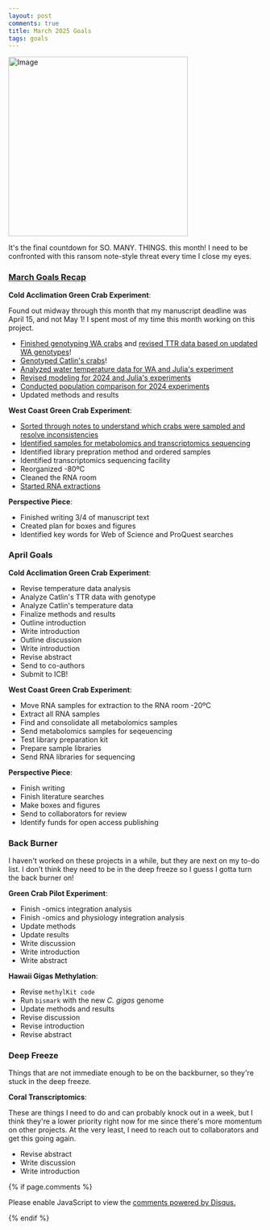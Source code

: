 ```yaml
---
layout: post
comments: true
title: March 2025 Goals
tags: goals
---
```


<img width="356" alt="Image" src="https://github.com/user-attachments/assets/0e2715dc-0261-46a6-a654-5b39380a01e9" />

It's the final countdown for SO. MANY. THINGS. this month! I need to be confronted with this ransom note-style threat every time I close my eyes.

### [March Goals Recap](https://yaaminiv.github.io/March-2025-Goals/)

**Cold Acclimation Green Crab Experiment**:

Found out midway through this month that my manuscript deadline was April 15, and not May 1! I spent most of my time this month working on this project.

- [Finished genotyping WA crabs](https://yaaminiv.github.io/Green-Crab-Experiment-2024-Part34/) and [revised TTR data based on updated WA genotypes](https://yaaminiv.github.io/Green-Crab-Experiment-2024-Part35/)!
- [Genotyped Catlin's crabs](https://yaaminiv.github.io/Green-Crab-Experiment-2024-Part37/)!
- [Analyzed water temperature data for WA and Julia's experiment](https://yaaminiv.github.io/Green-Crab-Experiment-2024-Part38/)
- [Revised modeling for 2024 and Julia's experiments](https://yaaminiv.github.io/Green-Crab-Experiment-2024-Part39/)
- [Conducted population comparison for 2024 experiments](https://yaaminiv.github.io/Green-Crab-Experiment-2024-Part40/)
- Updated methods and results

**West Coast Green Crab Experiment**:

- [Sorted through notes to understand which crabs were sampled and resolve inconsistencies](https://yaaminiv.github.io/Green-Crab-Experiment-2023-Part59/)
- [Identified samples for metabolomics and transcriptomics sequencing](https://yaaminiv.github.io/Green-Crab-Experiment-2023-Part59/)
- Identified library prepration method and ordered samples
- Identified transcriptomics sequencing facility
- Reorganized -80ºC
- Cleaned the RNA room
- [Started RNA extractions](https://yaaminiv.github.io/Green-Crab-Experiment-2023-Part60/)

**Perspective Piece**:

- Finished writing 3/4 of manuscript text
- Created plan for boxes and figures
- Identified key words for Web of Science and ProQuest searches

### April Goals

**Cold Acclimation Green Crab Experiment**:

- Revise temperature data analysis
- Analyze Catlin's TTR data with genotype
- Analyze Catlin's temperature data
- Finalize methods and results
- Outline introduction
- Write introduction
- Outline discussion
- Write introduction
- Revise abstract
- Send to co-authors
- Submit to ICB!

**West Coast Green Crab Experiment**:

- Move RNA samples for extraction to the RNA room -20ºC
- Extract all RNA samples
- Find and consolidate all metabolomics samples
- Send metabolomics samples for seqeuencing
- Test library preparation kit
- Prepare sample libraries
- Send RNA libraries for sequencing

**Perspective Piece**:

- Finish writing
- Finish literature searches
- Make boxes and figures
- Send to collaborators for review
- Identify funds for open access publishing

### Back Burner

I haven't worked on these projects in a while, but they are next on my to-do list. I don't think they need to be in the deep freeze so I guess I gotta turn the back burner on!

**Green Crab Pilot Experiment**:

- Finish -omics integration analysis
- Finish -omics and physiology integration analysis
- Update methods
- Update results
- Write discussion
- Write introduction
- Write abstract

**Hawaii Gigas Methylation**:

- Revise `methylKit code`
- Run `bismark` with the new *C. gigas* genome
- Update methods and results
- Revise discussion
- Revise introduction
- Revise abstract

### Deep Freeze

Things that are not immediate enough to be on the backburner, so they're stuck in the deep freeze.

**Coral Transcriptomics**:

These are things I need to do and can probably knock out in a week, but I think they're a lower priority right now for me since there's more momentum on other projects. At the very least, I need to reach out to collaborators and get this going again.

- Revise abstract
- Write discussion
- Write introduction

{% if page.comments %}

<div id="disqus_thread"></div>
<script>

/**
*  RECOMMENDED CONFIGURATION VARIABLES: EDIT AND UNCOMMENT THE SECTION BELOW TO INSERT DYNAMIC VALUES FROM YOUR PLATFORM OR CMS.
*  LEARN WHY DEFINING THESE VARIABLES IS IMPORTANT: https://disqus.com/admin/universalcode/#configuration-variables*/
/*
var disqus_config = function () {
this.page.url = PAGE_URL;  // Replace PAGE_URL with your page's canonical URL variable
this.page.identifier = PAGE_IDENTIFIER; // Replace PAGE_IDENTIFIER with your page's unique identifier variable
};
*/
(function() { // DON'T EDIT BELOW THIS LINE
var d = document, s = d.createElement('script');
s.src = 'https://the-responsible-grad-student.disqus.com/embed.js';
s.setAttribute('data-timestamp', +new Date());
(d.head || d.body).appendChild(s);
})();
</script>
<noscript>Please enable JavaScript to view the <a href="https://disqus.com/?ref_noscript">comments powered by Disqus.</a></noscript>

{% endif %}

<script id="dsq-count-scr" src="//the-responsible-grad-student.disqus.com/count.js" async></script>
